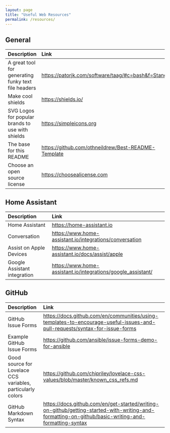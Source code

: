 ```yaml
---
layout: page
title: "Useful Web Resources"
permalink: /resources/
---
```


## General

| **Description**                                     | **Link**                                               |
| :-------------------------------------------------- | :----------------------------------------------------- |
| A great tool for generating funky text file headers | <https://patorjk.com/software/taag/#c=bash&f=Standard> |
| Make cool shields                                   | <https://shields.io/>                                  |
| SVG Logos for popular brands to use with shields    | <https://simpleicons.org>                              |
| The base for this README                            | <https://github.com/othneildrew/Best-README-Template>  |
| Choose an open source license                       | <https://choosealicense.com>                           |

## Home Assistant

| **Description**              | **Link**                                                       |
| :--------------------------- | :------------------------------------------------------------- |
| Home Assistant               | <https://home-assistant.io>                                    |
| Conversation                 | <https://www.home-assistant.io/integrations/conversation>      |
| Assist on Apple Devices      | <https://www.home-assistant.io/docs/assist/apple>              |
| Google Assistant integration | <https://www.home-assistant.io/integrations/google_assistant/> |

## GitHub

| **Description**                                             | **Link**                                                                                                                                             |
| :---------------------------------------------------------- | :--------------------------------------------------------------------------------------------------------------------------------------------------- |
| GitHub Issue Forms                                          | <https://docs.github.com/en/communities/using-templates-to-encourage-useful-issues-and-pull-requests/syntax-for-issue-forms>                         |
| Example GitHub Issue Forms                                  | <https://github.com/ansible/issue-forms-demo-for-ansible>                                                                                            |
| Good source for Lovelace CCS variables, particularly colors | <https://github.com/chipriley/lovelace-css-values/blob/master/known_css_refs.md>                                                                     |
| GitHub Markdown Syntax                                      | <https://docs.github.com/en/get-started/writing-on-github/getting-started-with-writing-and-formatting-on-github/basic-writing-and-formatting-syntax> |
